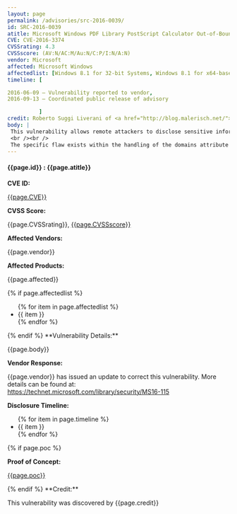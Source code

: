 ```yaml
---
layout: page
permalink: /advisories/src-2016-0039/
id: SRC-2016-0039
atitle: Microsoft Windows PDF Library PostScript Calculator Out-of-Bounds Read Information Disclosure Vulnerability
CVE: CVE-2016-3374
CVSSrating: 4.3
CVSSscore: (AV:N/AC:M/Au:N/C:P/I:N/A:N)
vendor: Microsoft
affected: Microsoft Windows
affectedlist: [Windows 8.1 for 32-bit Systems, Windows 8.1 for x64-based Systems, Windows Server 2012, Windows Server 2012 R2, Windows RT 8.1, Windows 10 for 32-bit Systems, Windows 10 for x64-based Systems, Windows 10 Version 1511 for 32-bit Systems, Windows 10 Version 1511 for x64-based Systems, Windows 10 Version 1607 for 32-bit Systems, Windows 10 Version 1607 for x64-based Systems]
timeline: [

2016-06-09 – Vulnerability reported to vendor,
2016-09-13 – Coordinated public release of advisory

          ]
credit: Roberto Suggi Liverani of <a href="http://blog.malerisch.net/">malerisch.net</a> and Steven Seeley of Source Incite
body: |
 This vulnerability allows remote attackers to disclose sensitive information on vulnerable installations of the Microsoft Windows PDF Library. User interaction is required to exploit this vulnerability in that the target must visit a malicious page or open a malicious file.
 <br /><br />
 The specific flaw exists within the handling of the domains attribute for a Type 4 PostScript Calculator function. A specially crafted domain attribute value can trigger an Out-of-Bounds read condition from the stack. An attacker can leverage this in conjunction with other vulnerabilities to execute arbitrary code in the context of the current process.
---
```


<h4><b>{{page.id}} : {{page.atitle}}</b></h4>

**CVE ID:**
<p class="cn"><a href="https://web.nvd.nist.gov/view/vuln/detail?vulnId={{page.CVE}}">{{page.CVE}}</a></p>

**CVSS Score:**
<p class="cn">{{page.CVSSrating}}, <a href="https://nvd.nist.gov/cvss/v2-calculator?name={{page.CVE}}&vector={{page.CVSSscore}}">{{page.CVSSscore}}</a></p>

**Affected Vendors:**
<p class="cn">{{page.vendor}}</p>

**Affected Products:**
<p class="cn">{{page.affected}}</p>
{% if page.affectedlist %}
<ul class="cn">
{% for item in page.affectedlist %}
  <li>{{ item }}</li>
{% endfor %}
</ul>
{% endif %}
**Vulnerability Details:**
<p class="cn">{{page.body}}</p>

**Vendor Response:**
<p class="cn">{{page.vendor}} has issued an update to correct this vulnerability. More details can be found at: <a href="https://technet.microsoft.com/library/security/MS16-115">https://technet.microsoft.com/library/security/MS16-115</a></p>

**Disclosure Timeline:**
<ul class="cn">
{% for item in page.timeline %}
  <li>{{ item }}</li>
{% endfor %}
</ul>
{% if page.poc %}

**Proof of Concept:**
<p class="cn"><a href="{{page.poc}}">{{page.poc}}</a></p>
{% endif %}
**Credit:**
<p class="cn">This vulnerability was discovered by {{page.credit}}</p>
